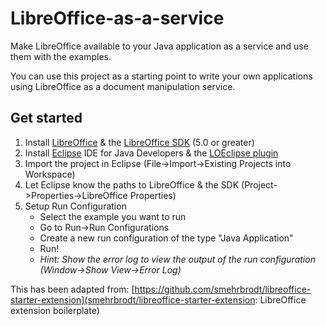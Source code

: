 # LibreOffice-as-a-service
Make LibreOffice available to your Java application as a service and use them with the examples.

You can use this project as a starting point to write your own applications using LibreOffice as a document manipulation service.

## Get started

1. Install [LibreOffice](http://www.libreoffice.org/download) & the [LibreOffice SDK](http://www.libreoffice.org/download) (5.0 or greater)
2. Install [Eclipse](http://www.eclipse.org/) IDE for Java Developers & the [LOEclipse plugin](https://marketplace.eclipse.org/content/loeclipse)
3. Import the project in Eclipse (File->Import->Existing Projects into Workspace)
4. Let Eclipse know the paths to LibreOffice & the SDK (Project->Properties->LibreOffice Properties)
5. Setup Run Configuration
    * Select the example you want to run
    * Go to Run->Run Configurations
    * Create a new run configuration of the type "Java Application"
    * Run!
    * *Hint: Show the error log to view the output of the run configuration (Window->Show View->Error Log)*
	
This has been adapted from: [https://github.com/smehrbrodt/libreoffice-starter-extension](smehrbrodt/libreoffice-starter-extension: LibreOffice extension boilerplate)
